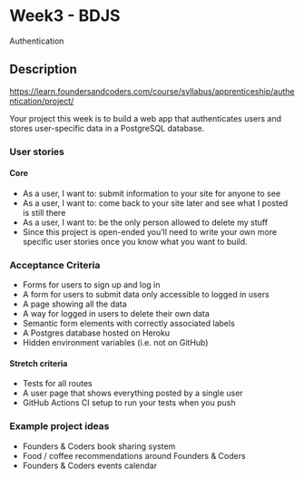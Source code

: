 # Week3 - BDJS
Authentication


## Description
<https://learn.foundersandcoders.com/course/syllabus/apprenticeship/authentication/project/>

Your project this week is to build a web app that authenticates users and stores user-specific data in a PostgreSQL database.

### User stories 
#### Core 
- As a user, I want to: submit information to your site for anyone to see
- As a user, I want to: come back to your site later and see what I posted is still there
- As a user, I want to: be the only person allowed to delete my stuff
- Since this project is open-ended you’ll need to write your own more specific user stories once you know what you want to build.

### Acceptance Criteria 
- Forms for users to sign up and log in
- A form for users to submit data only accessible to logged in users
- A page showing all the data
- A way for logged in users to delete their own data
- Semantic form elements with correctly associated labels
- A Postgres database hosted on Heroku
- Hidden environment variables (i.e. not on GitHub)

#### Stretch criteria 
- Tests for all routes
- A user page that shows everything posted by a single user
- GitHub Actions CI setup to run your tests when you push

### Example project ideas 
- Founders & Coders book sharing system
- Food / coffee recommendations around Founders & Coders
- Founders & Coders events calendar
